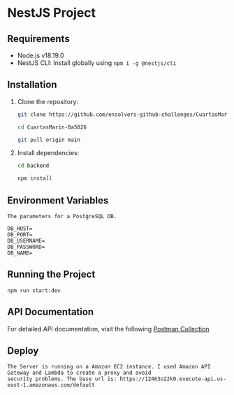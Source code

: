 # NestJS Project

## Requirements

- Node.js v18.19.0
- NestJS CLI: Install globally using `npm i -g @nestjs/cli`

## Installation

1. Clone the repository:
   
   ```bash
   git clone https://github.com/ensolvers-github-challenges/CuartasMarin-0a5026.git
   
   cd CuartasMarin-0a5026
   
   git pull origin main

2. Install dependencies:

   ```bash
   cd backend
   
   npm install

## Environment Variables

    The parameters for a PostgreSQL DB.

    DB_HOST=  
    DB_PORT=  
    DB_USERNAME=  
    DB_PASSWORD=  
    DB_NAME=

## Running the Project

    npm run start:dev

## API Documentation

   For detailed API documentation, visit the following [Postman Collection](https://www.postman.com/orbital-module-geoscientist-50527574/workspace/notes-app/collection/15967321-10354404-754d-43c8-ae07-ed4d84bda86e?action=share&creator=15967321)

## Deploy

    The Server is running on a Amazon EC2 instance. I used Amazon API Gateway and Lambda to create a proxy and avoid
    security problems. The base url is: https://12463o22k0.execute-api.us-east-1.amazonaws.com/default
